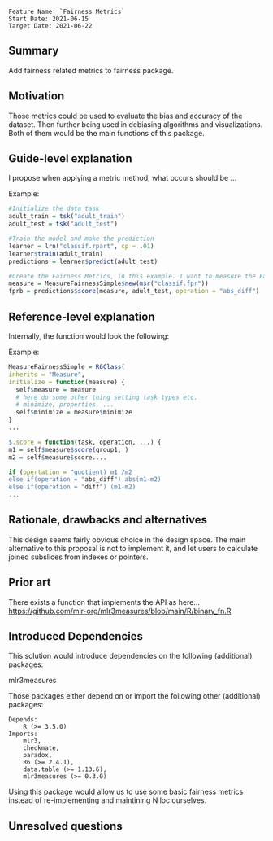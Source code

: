 ```
Feature Name: `Fairness Metrics`
Start Date: 2021-06-15
Target Date: 2021-06-22
```

## Summary
[summary]: #summary

Add fairness related metrics to fairness package.

## Motivation
[motivation]: #motivation
Those metrics could be used to evaluate the bias and accuracy of the dataset. Then further being used in debiasing algorithms and visualizations. Both of them would be the main functions of this package.

## Guide-level explanation
[guide-level-explanation]: #guide-level-explanation

I propose when applying a metric method, what occurs should be ...

Example:
```r
#Initialize the data task
adult_train = tsk("adult_train")
adult_test = tsk("adult_test")

#Train the model and make the prediction
learner = lrn("classif.rpart", cp = .01)
learner$train(adult_train)
predictions = learner$predict(adult_test)

#Create the Fairness Metrics, in this example. I want to measure the False Positive Rate Bias
measure = MeasureFairnessSimple$new(msr("classif.fpr"))
fprb = predictions$score(measure, adult_test, operation = "abs_diff")

```

## Reference-level explanation
[reference-level-explanation]: #reference-level-explanation

Internally, the function would look the following:

Example:
```r
MeasureFairnessSimple = R6Class(
inherits = "Measure",
initialize = function(measure) {
  self$measure = measure
  # here do some other thing setting task types etc.
  # minimize, properties, ...
  self$minimize = measure$minimize
}
...

$.score = function(task, operation, ...) {
m1 = self$measure$score(group1, )
m2 = self$measure$score....

if (opertation = "quotient) m1 /m2
else if(operation = "abs_diff") abs(m1-m2)
else if(operation = "diff") (m1-m2)
...
```

## Rationale, drawbacks and alternatives
[rationale-and-alternatives]: #rationale-and-alternatives

This design seems fairly obvious choice in the design space.
The main alternative to this proposal is not to implement it,
and let users to calculate joined subslices from indexes or pointers.

## Prior art
[prior-art]: #prior-art

There exists a function that implements the API as here...
https://github.com/mlr-org/mlr3measures/blob/main/R/binary_fn.R

## Introduced Dependencies
This solution would introduce dependencies on the following (additional) packages:

mlr3measures

Those packages either depend on or import the following other (additional) packages:
```
Depends:
    R (>= 3.5.0)
Imports:
    mlr3,
    checkmate,
    paradox,
    R6 (>= 2.4.1),
    data.table (>= 1.13.6),
    mlr3measures (>= 0.3.0)
```
Using this package would allow us to use some basic fairness metrics instead of re-implementing and maintining
N loc ourselves.


## Unresolved questions
[unresolved-questions]: #unresolved-questions
